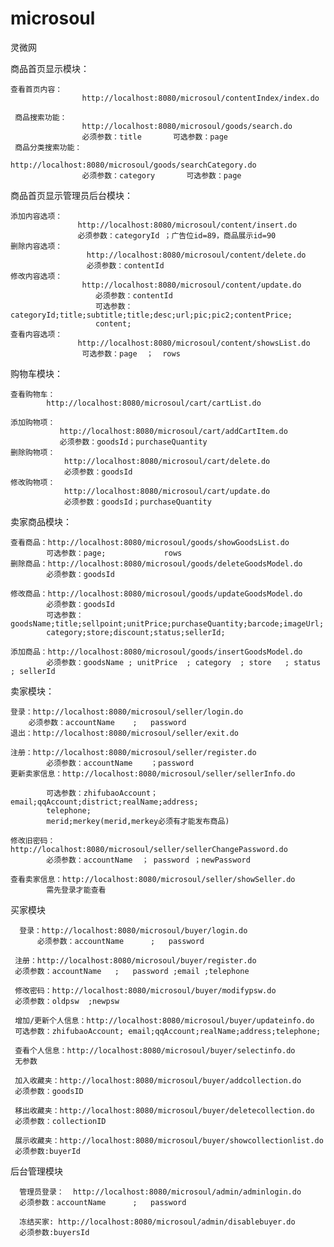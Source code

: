 # microsoul
灵微网

商品首页显示模块：

    查看首页内容：
                    http://localhost:8080/microsoul/contentIndex/index.do
                    
     商品搜索功能：               
                    http://localhost:8080/microsoul/goods/search.do
                    必须参数：title       可选参数：page
     商品分类搜索功能：
                    http://localhost:8080/microsoul/goods/searchCategory.do
                    必须参数：category       可选参数：page

商品首页显示管理员后台模块：



    添加内容选项：
                   http://localhost:8080/microsoul/content/insert.do
                   必须参数：categoryId ；广告位id=89，商品展示id=90
    删除内容选项：
                     http://localhost:8080/microsoul/content/delete.do
                     必须参数：contentId
    修改内容选项：
                    http://localhost:8080/microsoul/content/update.do
                       必须参数：contentId
                       可选参数：categoryId;title;subtitle;title;desc;url;pic;pic2;contentPrice;
                       content;
    查看内容选项：
                   http://localhost:8080/microsoul/content/showsList.do              
                    可选参数：page  ；  rows
                     
购物车模块：

    查看购物车：
            http://localhost:8080/microsoul/cart/cartList.do
           
    添加购物项：
               http://localhost:8080/microsoul/cart/addCartItem.do
               必须参数：goodsId；purchaseQuantity
    删除购物项：
                http://localhost:8080/microsoul/cart/delete.do
                必须参数：goodsId
    修改购物项：   
                http://localhost:8080/microsoul/cart/update.do
                必须参数：goodsId；purchaseQuantity

卖家商品模块：

	查看商品：http://localhost:8080/microsoul/goods/showGoodsList.do
            可选参数：page;             rows
	删除商品：http://localhost:8080/microsoul/goods/deleteGoodsModel.do
			必须参数：goodsId

	修改商品：http://localhost:8080/microsoul/goods/updateGoodsModel.do
			必须参数：goodsId
			可选参数：goodsName;title;sellpoint;unitPrice;purchaseQuantity;barcode;imageUrl;
			category;store;discount;status;sellerId;

	添加商品：http://localhost:8080/microsoul/goods/insertGoodsModel.do
			必须参数：goodsName ; unitPrice  ; category  ; store   ; status  ; sellerId
			
卖家模块：

	登录：http://localhost:8080/microsoul/seller/login.do
		必须参数：accountName  	;	password
	退出：http://localhost:8080/microsoul/seller/exit.do
	
	注册：http://localhost:8080/microsoul/seller/register.do
			必须参数：accountName	；password
	更新卖家信息：http://localhost:8080/microsoul/seller/sellerInfo.do
			
			可选参数：zhifubaoAccount；email;qqAccount;district;realName;address;
			telephone;
			merid;merkey(merid,merkey必须有才能发布商品)
			
	修改旧密码：http://localhost:8080/microsoul/seller/sellerChangePassword.do
			必须参数：accountName  ； password ；newPassword
			
	查看卖家信息：http://localhost:8080/microsoul/seller/showSeller.do
            需先登录才能查看
买家模块
      
      登录：http://localhost:8080/microsoul/buyer/login.do
          必须参数：accountName  	;	password
     
     注册：http://localhost:8080/microsoul/buyer/register.do
     必须参数：accountName  	;	password ;email ;telephone
     
     修改密码：http://localhost:8080/microsoul/buyer/modifypsw.do
     必须参数：oldpsw  ;newpsw
     
     增加/更新个人信息：http://localhost:8080/microsoul/buyer/updateinfo.do
     可选参数：zhifubaoAccount; email;qqAccount;realName;address;telephone;
     
     查看个人信息：http://localhost:8080/microsoul/buyer/selectinfo.do
     无参数
     
     加入收藏夹：http://localhost:8080/microsoul/buyer/addcollection.do
     必须参数：goodsID
     
     移出收藏夹：http://localhost:8080/microsoul/buyer/deletecollection.do
     必须参数：collectionID
     
     展示收藏夹：http://localhost:8080/microsoul/buyer/showcollectionlist.do
     必须参数:buyerId
     
后台管理模块

      管理员登录：  http://localhost:8080/microsoul/admin/adminlogin.do
      必须参数：accountName  	;	password
      
      冻结买家: http://localhost:8080/microsoul/admin/disablebuyer.do
      必须参数:buyersId
